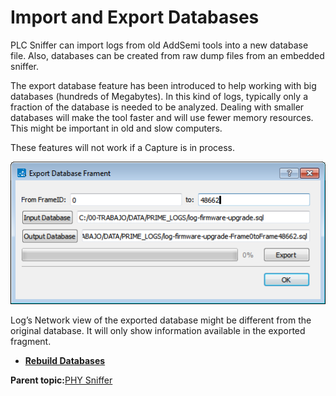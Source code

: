 # Import and Export Databases

PLC Sniffer can import logs from old AddSemi tools into a new database file. Also, databases can be created from raw dump files from an embedded sniffer.

The export database feature has been introduced to help working with big databases \(hundreds of Megabytes\). In this kind of logs, typically only a fraction of the database is needed to be analyzed. Dealing with smaller databases will make the tool faster and will use fewer memory resources. This might be important in old and slow computers.

These features will not work if a Capture is in process.

![](GUID-836B6144-034D-4E42-91F7-68B40A2F889E-low.png "Export Database Fragment Dialog")

Log’s Network view of the exported database might be different from the original database. It will only show information available in the exported fragment.

-   **[Rebuild Databases](GUID-C2CB215D-3AE9-443C-BA05-01CC14A67100.md)**  


**Parent topic:**[PHY Sniffer](GUID-8D66ECA9-8C74-42B9-8915-33D381579FBB.md)

